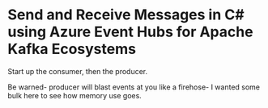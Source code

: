 # Send and Receive Messages in C# using Azure Event Hubs for Apache Kafka Ecosystems
Start up the consumer, then the producer.

Be warned- producer will blast events at you like a firehose- I wanted some bulk here to see how memory use goes.